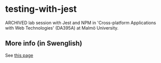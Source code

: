 # testing-with-jest
ARCHIVED lab session with Jest and NPM in 'Cross-platform Applications with Web Technologies' (DA395A) at Malmö University.

## More info (in Swenglish)
See [this page](https://mau-webb.github.io/resurser/da395a-vt23/6-utvecklingsmetodik/i1/)
